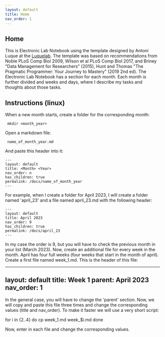 ```yaml
---
layout: default
title: Home
nav_order: 1
---
```


## Home

This is Electronic Lab Notebook using the template designed by Antoni Luque at the [Luquelab](https://www.luquelab.com). The template was based on recommendations from Noble PLoS Comp Biol 2009, Wilson et al PLoS Comp Biol 2017, and Briney "Data Management for Researchers" (2015), Hunt and Thomas "The Pragmatic Programmer: Your Journey to Mastery" (2019 2nd ed).
The Electronic Lab Notebook has a section for each month. Each month is further divided and weeks and days, where I describe my tasks and thoughts about those tasks.

## Instructions (linux)

When a new month starts, create a folder for the corresponding month:

     mkdir <month_year>

Open a markdown file:

     name_of_month_year.md

And paste this header into it:

    --- 
    layout: default
    title: <Month> <Year>
    nav_order: n
    has_children: true
    permalink: /docs/name_of_month_year
    ---

For example, when I create a folder for April 2023, I will create a folder named 'april_23' and a file named april_23.md with the following header:

    ---
    layout: default
    title: April 2023
    nav_order: 9
    has_children: true
    permalink: /docs/april_23
    ---

In my case the order is 9, but you will have to check the previous month in your list (March 2023). Now, create an additional file for every week in the month. April has four full weeks (four weeks that start in the month of april). Create a first file named week_1.md. This is the header of this file:

---
layout: default
title: Week 1
parent: April 2023
nav_order: 1
---

In the general case, you will have to change the 'parent' section. Now, we will copy and paste this file three times and change the corresponding values (title and nav_order). To make it faster we will use a very short script:

   for i in {2..4}
   do
   cp week_1.md week_$i.md
   done

Now, enter in each file and change the corresponding values.

     



